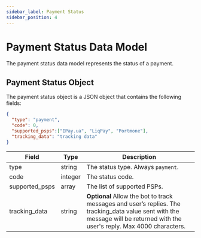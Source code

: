 ```yaml
---
sidebar_label: Payment Status
sidebar_position: 4
---
```


# Payment Status Data Model

The payment status data model represents the status of a payment.

## Payment Status Object

The payment status object is a JSON object that contains the following fields:

```json title=Payment Status
{
  "type": "payment",
  "code": 0,
  "supported_psps":["IPay.ua", "LiqPay", "Portmone"],
  "tracking_data": "tracking data"
}
```

| Field | Type | Description |
| ----- | ---- | ----------- |
| type | string | The status type. Always `payment`. |
| code | integer | The status code. |
| supported_psps | array | The list of supported PSPs. |
| tracking_data | string | **Optional** Allow the bot to track messages and user’s replies. The tracking_data value sent with the message will be returned with the user's reply. Max 4000 characters. |